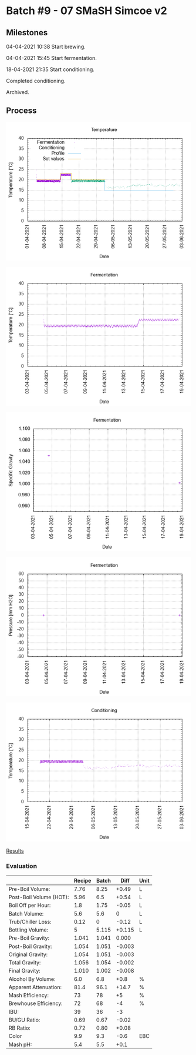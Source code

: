 # Batch #9 - 07 SMaSH Simcoe v2

## Milestones

04-04-2021 10:38 Start brewing.

04-04-2021 15:45 Start fermentation.

18-04-2021 21:35 Start conditioning.

Completed conditioning.

Archived.

## Process

![temperature](temperature.png)

![fermentation](fermentation.png)

![specific gravity](gravity.png)

![pressure](pressure.png)

![conditioning](conditioning.png)

[Results](./Batch_9_07_SMaSH_Simcoe_v2_results.pdf)

### Evaluation

|                         | Recipe | Batch | Diff   | Unit |
|-------------------------|--------|-------|--------|------|
| Pre-Boil Volume:        | 7.76   | 8.25  | +0.49  | L    |
| Post-Boil Volume (HOT): | 5.96   | 6.5   | +0.54  | L    |
| Boil Off per Hour:      | 1.8    | 1.75  | -0.05  | L    |
| Batch Volume:           | 5.6    | 5.6   |  0     | L    |
| Trub/Chiller Loss:      | 0.12   | 0     | -0.12  | L    |
| Bottling Volume:        | 5      | 5.115 | +0.115 | L    |
| Pre-Boil Gravity:       | 1.041  | 1.041 |  0.000 |      |
| Post-Boil Gravity:      | 1.054  | 1.051 | -0.003 |      |
| Original Gravity:       | 1.054  | 1.051 | -0.003 |      |
| Total Gravity:          | 1.056  | 1.054 | -0.002 |      |
| Final Gravity:          | 1.010  | 1.002 | -0.008 |      |
| Alcohol By Volume:      | 6.0    | 6.8   | +0.8   | %    |
| Apparent Attenuation:   | 81.4   | 96.1  | +14.7  | %    |
| Mash Efficiency:        | 73     | 78    | +5     | %    |
| Brewhouse Efficiency:   | 72     | 68    | -4     | %    |
| IBU:                    | 39     | 36    | -3     |      |
| BU/GU Ratio:            | 0.69   | 0.67  | -0.02  |      |
| RB Ratio:               | 0.72   | 0.80  | +0.08  |      |
| Color                   | 9.9    | 9.3   | -0.6   | EBC  |
| Mash pH:                | 5.4    | 5.5   | +0.1   |      |

